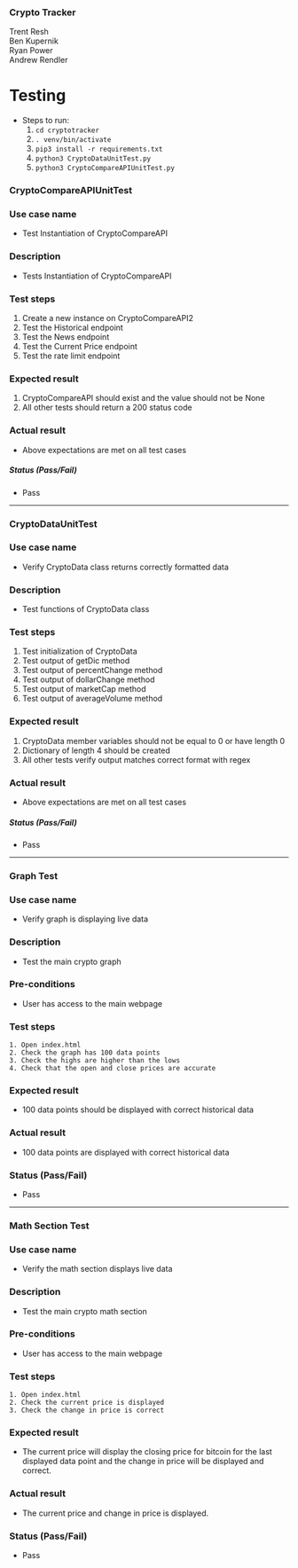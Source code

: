 ### Crypto Tracker
Trent Resh  
Ben Kupernik  
Ryan Power  
Andrew Rendler

# Testing
  - Steps to run:
      1. `cd cryptotracker`
      2. `. venv/bin/activate`
      3. `pip3 install -r requirements.txt`
      4. `python3 CryptoDataUnitTest.py`
      5. `python3 CryptoCompareAPIUnitTest.py`

### CryptoCompareAPIUnitTest

### Use case name
  - Test Instantiation of CryptoCompareAPI

### Description
  - Tests Instantiation of CryptoCompareAPI

### Test steps
  1. Create a new instance on CryptoCompareAPI2
  2. Test the Historical endpoint
  3. Test the News endpoint
  4. Test the Current Price endpoint
  5. Test the rate limit endpoint

### Expected result
   1. CryptoCompareAPI should exist and the value should not be None
   2. All other tests should return a 200 status code

### Actual result
  - Above expectations are met on all test cases

##### Status (Pass/Fail)
  - Pass

---

### CryptoDataUnitTest

### Use case name
  - Verify CryptoData class returns correctly formatted data

### Description
  - Test functions of CryptoData class

### Test steps
  1. Test initialization of CryptoData
  2. Test output of getDic method
  3. Test output of percentChange method
  4. Test output of dollarChange method
  5. Test output of marketCap method
  6. Test output of averageVolume method

### Expected result
   1. CryptoData member variables should not be equal to 0 or have length 0
   2. Dictionary of length 4 should be created
   3. All other tests verify output matches correct format with regex

### Actual result
  - Above expectations are met on all test cases

##### Status (Pass/Fail)
  - Pass


---
### Graph Test

### Use case name
  - Verify graph is displaying live data

### Description
  - Test the main crypto graph

### Pre-conditions
  - User has access to the main webpage

### Test steps
    1. Open index.html
    2. Check the graph has 100 data points
    3. Check the highs are higher than the lows
    4. Check that the open and close prices are accurate

### Expected result
  - 100 data points should be displayed with correct historical data

### Actual result
  - 100 data points are displayed with correct historical data

### Status (Pass/Fail)
  - Pass

---

### Math Section Test

### Use case name
  - Verify the math section displays live data

### Description
  - Test the main crypto math section

### Pre-conditions
  - User has access to the main webpage

### Test steps
    1. Open index.html
    2. Check the current price is displayed
    3. Check the change in price is correct

### Expected result
  - The current price will display the closing price for bitcoin for the last displayed data point and the change in price will be displayed and correct.

### Actual result
  - The current price and change in price is displayed.

### Status (Pass/Fail)
  - Pass
